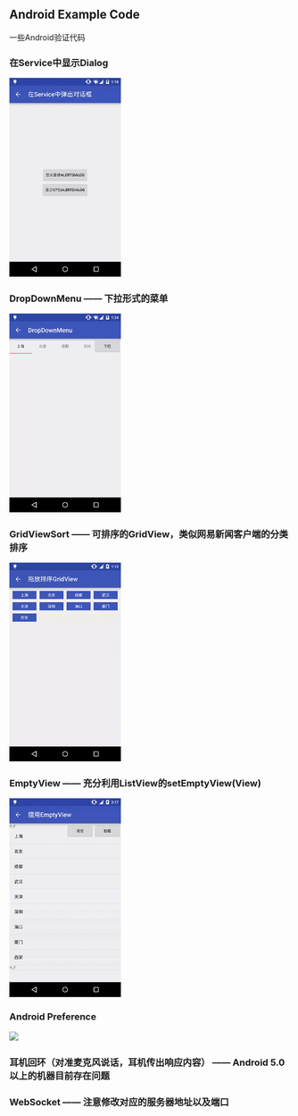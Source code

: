 ## Android Example Code
一些Android验证代码

### 在Service中显示Dialog
<img src="./images/servicedialog.gif" width="200px" height="auto" />

### DropDownMenu —— 下拉形式的菜单
<img src="./images/dropdownmenu.gif" width="200px" height="auto" />

### GridViewSort —— 可排序的GridView，类似网易新闻客户端的分类排序
<img src="./images/gridviewsort.gif" width="200px" height="auto" />

### EmptyView ——  充分利用ListView的setEmptyView(View)
<img src="./images/emptyview.gif" width="200px" height="auto" />

### Android Preference
<img src="./images/preference.gif" width="200px" height="auto" />

### 耳机回环（对准麦克风说话，耳机传出响应内容） —— Android 5.0以上的机器目前存在问题

### WebSocket —— 注意修改对应的服务器地址以及端口